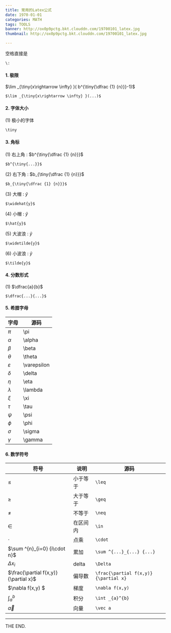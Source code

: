 ```yaml
---
title: 常用的Latex公式
date: 1970-01-01
categories: MATH
tags: TOOLS
banner: http://ox0p9pctg.bkt.clouddn.com/19700101_latex.jpg
thumbnail: http://ox0p9pctg.bkt.clouddn.com/19700101_latex.jpg

---
```


空格直接是

```
\:
```

<!--more-->

#### 1. 极限

$\lim _{\tiny{x\rightarrow \infty} }( b^{\tiny{\dfrac {1} {n}}}-1)$

```
$\lim _{\tiny{x\rightarrow \infty} }(...)$
```

#### 2. 字体大小

(1) 极小的字体

```
\tiny
```

#### 3. 角标

(1) 右上角 : $b^{\tiny{\dfrac {1} {n}}}$

```
$b^{\tiny{...}}$
```

(2) 右下角 : $b_{\tiny{\dfrac {1} {n}}}$

```
$b_{\tiny{\dfrac {1} {n}}}$
```

(3) 大帽 : $\widehat{y}$

```
$\widehat{y}$
```

(4) 小帽 : $\hat{y}$

```
$\hat{y}$
```

(5) 大波浪 : $\widetilde{y}$

```
$\widetilde{y}$
```

(6) 小波浪 : $\tilde{y}$

```
$\tilde{y}$
```



#### 4. 分数形式

(1) $\dfrac{a}{b}$
```
$\dfrac{...}{...}$
```

#### 5. 希腊字母

|字母|源码|
|-|-|
|$\pi$            |\pi            |
|$\alpha$         |\alpha         |
|$\beta$          |\beta          |
|$\theta$         |\theta         |
|$\varepsilon$    |\varepsilon    |
|$\delta$         |\delta         |
|$\eta$           |\eta           |
|$\lambda$        |\lambda        |
|$\xi$            |\xi            |
|$\tau$           |\tau           |
|$\psi$           |\psi           |
|$\phi$           |\phi           |
|$\sigma$         |\sigma         |
|$\gamma$         |\gamma         |

#### 6. 数学符号

|符号|说明|源码|
|-|-|-|
|$\leq$   | 小于等于 | `\leq`|
|$\geq$   | 大于等于 | `\geq`|
|$\neq$   | 不等于   | `\neq`|
|$\in$    | 在区间内 | `\in`|
|$\cdot$  | 点乘    | `\cdot`|
|$\sum ^{n}_{i=0} {i\cdot n}$ | 累加   | `\sum ^{...}_{...} {...}`|
|$\Delta x_{i}$               | delta | `\Delta`|
|$\frac{\partial f(x,y)}{\partial x}$  | 偏导数 | `\frac{\partial f(x,y)}{\partial x}`|
|$\nabla f(x,y) $             | 梯度   | `\nabla f(x,y)`|
|$\int _{a}^{b}$              | 积分   | `\int _{a}^{b}` |
|$\vec a$| 向量| `\vec a`|

- - -
THE END.
